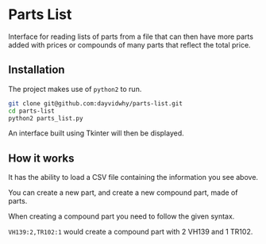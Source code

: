 # Parts List
Interface for reading lists of parts from a file that can then have more parts added with prices or compounds of many parts that reflect the total price.

## Installation
The project makes use of `python2` to run.
```bash
git clone git@github.com:dayvidwhy/parts-list.git
cd parts-list
python2 parts_list.py
```

An interface built using Tkinter will then be displayed.

## How it works
It has the ability to load a CSV file containing the information you see above.

You can create a new part, and create a new compound part, made of parts.

When creating a compound part you need to follow the given syntax.

`VH139:2,TR102:1` would create a compound part with 2 VH139 and 1 TR102.
